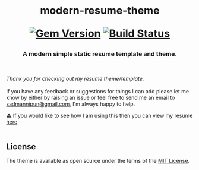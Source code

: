 <br/> <h1 align= "center"> modern-resume-theme

[![Gem Version](https://badge.fury.io/rb/modern-resume-theme.svg)](https://badge.fury.io/rb/modern-resume-theme) [![Build Status](https://travis-ci.com/sproogen/modern-resume-theme.svg?branch=master)](https://travis-ci.com/sproogen/modern-resume-theme)<h3/> 

<h3 align= "center"> A modern simple static resume template and theme. </h3>

<br/>

*Thank you for checking out my resume theme/template.* <br/><br/>
If you have any feedback or suggestions for things I can add please let me know by either by raising an [issue](https://github.com/nipun333/nipun333.github.io/issues/new/choose) or feel free to send me an email to [sadmannipun@gmail.com](mailto:sadmannipun@gmail.com), I'm always happy to help.


⚠️ If you would like to see how I am using this then you can view my resume [here](http://www.nipun333.github.io)
<br/><br/>

## License

The theme is available as open source under the terms of the [MIT License](https://opensource.org/licenses/MIT).<br/><br/><br/>
